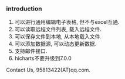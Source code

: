 ### introduction

1. 可以进行通用编辑电子表格, 但不与excel互通.
2. 可以读取远程文件列表, 载入远程文件.
3. 可以保存文件到本地, 从本地载入文件.
4. 可以添加数据源, 可以动态更新数据.
5. 支持邮件接口.
6. hicharts不要升级到7.0.0

Contact Us, 95813422(AT)qq.com.